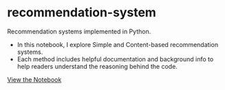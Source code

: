 # recommendation-system
Recommendation systems implemented in Python. 
* In this notebook, I explore Simple and Content-based recommendation systems.
* Each method includes helpful documentation and background info to help readers understand the reasoning behind the code.

[View the Notebook](main.ipynb)

